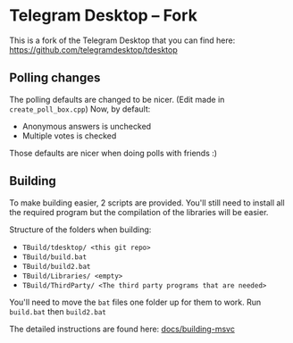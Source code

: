 # Telegram Desktop – Fork

This is a fork of the Telegram Desktop that you can find here: https://github.com/telegramdesktop/tdesktop

## Polling changes

The polling defaults are changed to be nicer. (Edit made in `create_poll_box.cpp`)
Now, by default:

- Anonymous answers is unchecked
- Multiple votes is checked

Those defaults are nicer when doing polls with friends :)

## Building

To make building easier, 2 scripts are provided. You'll still need to install all the required program but the compilation of the libraries will be easier.

Structure of the folders when building:
- `TBuild/tdesktop/ <this git repo> `
- `TBuild/build.bat`
- `TBuild/build2.bat`
- `TBuild/Libraries/ <empty>`
- `TBuild/ThirdParty/ <The third party programs that are needed>`

You'll need to move the `bat` files one folder up for them to work.
Run `build.bat` then `build2.bat`

The detailed instructions are found here: [docs/building-msvc](docs/building-msvc.md)